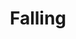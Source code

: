 ---
layout: media
title: "Falling"
tags:
  categories: 3d, aural
blurb: "A collaboration with Nicole Ruggiero"
show_blurb: true
ads: false
share: false
show_url: false
video:
  id: 180527486
---